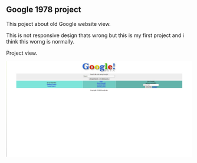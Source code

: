 ## Google 1978 project

This poject about old Google website view. 

This is not responsive design thats wrong but this is my first project and i think this worng is normally.

Project view.

![Project](pics/project-pic.jpg)